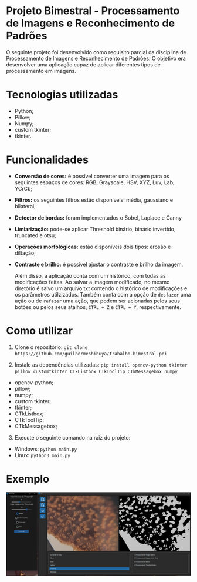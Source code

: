 # Projeto Bimestral - Processamento de Imagens e Reconhecimento de Padrões

O seguinte projeto foi desenvolvido como requisito parcial da disciplina de Processamento de Imagens e Reconhecimento de Padrões. O objetivo era desenvolver uma aplicação capaz de aplicar diferentes tipos de processamento em imagens.

# Tecnologias utilizadas

- Python;
- Pillow;
- Numpy;
- custom tkinter;
- tkinter.

# Funcionalidades

- **Conversão de cores:** é possível converter uma imagem para os seguintes espaços de cores: RGB, Grayscale, HSV, XYZ, Luv, Lab, YCrCb;
- **Filtros:** os seguintes filtros estão disponíveis: média, gaussiano e bilateral;
- **Detector de bordas:** foram implementados o Sobel, Laplace e Canny
- **Limiarização:** pode-se aplicar Threshold binário, binário invertido, truncated e otsu;
- **Operações morfológicas:** estão disponíveis dois tipos: erosão e diltação;
- **Contraste e brilho:** é possível ajustar o contraste e brilho da imagem.

  Além disso, a aplicação conta com um histórico, com todas as modificações feitas. Ao salvar a imagem modificado, no mesmo diretório é salvo um arquivo txt contendo o histórico de modificações e os parâmetros utilzizados.
  Também conta com a opção de `desfazer` uma ação ou de `refazer` uma ação, que podem ser acionadas pelos seus botões ou pelos seus atalhos, `CTRL + Z` e `CTRL + Y`, respectivamente.

# Como utilizar

1. Clone o repositório: `git clone https://github.com/guilhermeshibuya/trabalho-bimestral-pdi`

2. Instale as dependências utilizadas:
   `pip install opencv-python tkinter pillow customtkinter CTkListbox CTkToolTip CTkMessagebox numpy`

- opencv-python;
- pillow;
- numpy;
- custom tkinter;
- tkinter;
- CTkListbox;
- CTkToolTip;
- CTkMessagebox;

3. Execute o seguinte comando na raiz do projeto:

- Windows: `python main.py`
- Linux: `python3 main.py`

# Exemplo

![Alt "interface da aplicação e exemplo de uso"](./imgs/ex.png)
